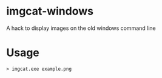 # imgcat-windows

A hack to display images on the old windows command line

# Usage
```batchfile
> imgcat.exe example.png
```
